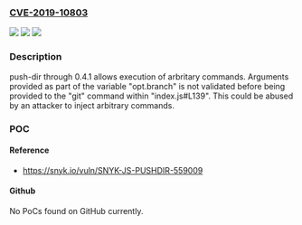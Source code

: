 ### [CVE-2019-10803](https://cve.mitre.org/cgi-bin/cvename.cgi?name=CVE-2019-10803)
![](https://img.shields.io/static/v1?label=Product&message=push-dir&color=blue)
![](https://img.shields.io/static/v1?label=Version&message=All%20versions%20including%200.4.1%20&color=brightgreen)
![](https://img.shields.io/static/v1?label=Vulnerability&message=Command%20Injection&color=brightgreen)

### Description

push-dir through 0.4.1 allows execution of arbritary commands. Arguments provided as part of the variable "opt.branch" is not validated before being provided to the "git" command within "index.js#L139". This could be abused by an attacker to inject arbitrary commands.

### POC

#### Reference
- https://snyk.io/vuln/SNYK-JS-PUSHDIR-559009

#### Github
No PoCs found on GitHub currently.

